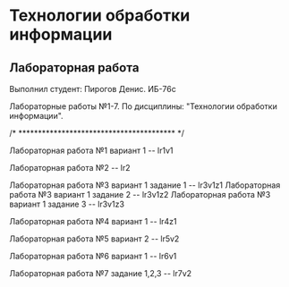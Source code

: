 # Технологии обработки информации
## Лабораторная работа
Выполнил студент: Пирогов Денис. ИБ-76с

Лабораторные работы №1-7.
По дисциплины: "Технологии обработки информации".


/* **************************************** */

Лабораторная работа №1 вариант 1 -- lr1v1

Лабораторная работа №2  -- lr2

Лабораторная работа №3 вариант 1 задание 1 -- lr3v1z1
Лабораторная работа №3 вариант 1 задание 2 -- lr3v1z2
Лабораторная работа №3 вариант 1 задание 3 -- lr3v1z3

Лабораторная работа №4 вариант 1 -- lr4z1

Лабораторная работа №5 вариант 2 -- lr5v2

Лабораторная работа №6 вариант 1 -- lr6v1

Лабораторная работа №7 задание 1,2,3 -- lr7v2
